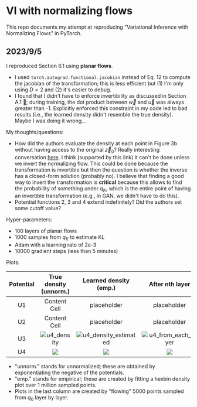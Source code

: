 # VI with normalizing flows

This repo documents my attempt at reproducing "Variational Inference with Normalizing Flows" in PyTorch. 

## 2023/9/5

I reproduced Section 6.1 using **planar flows**. 

- I used `torch.autograd.functional.jacobian` instead of Eq. 12 to compute the jacobian of the transformation; this is less efficient but (1) I'm only using $D=2$ and (2) it's easier to debug.
- I found that I didn't have to enforce invertibility as discussed in Section A.1 🤷; during training, the dot product between $\vec{w}$ and $\vec{u}$ was always greater than -1. Explicitly enforced this constraint in my code led to bad results (i.e., the learned density didn't resemble the true density). Maybe I was doing it wrong...

My thoughts/questions:

- How did the authors evaluate the density at each point in Figure 3b without having access to the original $\vec{z}_0$? Really interesting conversation [here](https://groups.google.com/a/tensorflow.org/g/tfprobability/c/KouBOt9HQa8). I think (supported by this link) it can't be done unless we invert the normalizing flow. This could be done because the transformation is invertible but then the question is whether the inverse has a closed-form solution (probably no). I believe that finding a good way to invert the transformation is **critical** because this allows to find the probability of something under $q_K$, which is the entire point of having an invertible transformation (e.g., in GAN, we didn't have to do this).
- Potential functions 2, 3 and 4 extend indefinitely? Did the authors set some cutoff value?

Hyper-parameters:

- 100 layers of planar flows
- 1000 samples from $q_K$ to estimate KL
- Adam with a learning rate of 2e-3
- 10000 gradient steps (less than 5 minutes)

Plots:

| Potential | True density (unnorm.) | Learned density (emp.) | After nth layer |
| :-: | :-: | :-: | :-: |
| U1  | Content Cell  | placeholder | placeholder |
| U2  | Content Cell  | placeholder | placeholder |
| U3  | ![u4_density](https://github.com/zhihanyang2022/vi-with-normalizing-flows/assets/43589364/764bd8f6-69dc-4caa-8b44-5ca8f5cb79fc) | ![u4_density_estimated](https://github.com/zhihanyang2022/vi-with-normalizing-flows/assets/43589364/fb498327-f645-4e20-9429-0ccee857192c)| ![u4_from_each_layer](https://github.com/zhihanyang2022/vi-with-normalizing-flows/assets/43589364/0da868d5-b819-4949-90ab-d780528bac2e) |
| U4  | <img src="https://github.com/zhihanyang2022/vi-with-normalizing-flows/assets/43589364/0e30b247-fceb-4650-96d4-8f28a39c6b83"> | <img src="https://github.com/zhihanyang2022/vi-with-normalizing-flows/assets/43589364/0822118e-5a11-48d3-996e-fcb5e9579514"> | <img src="https://github.com/zhihanyang2022/vi-with-normalizing-flows/assets/43589364/3fe962db-eab5-4367-9650-0e5075bb6d4b"> |

- "unnorm." stands for unnormalized; these are obtained by exponentiating the negative of the potentials.
- "emp." stands for empirical; these are created by fitting a hexbin density plot over 1 million sampled points.
- Plots in the last column are created by "flowing" 5000 points sampled from $q_0$ layer by layer.

